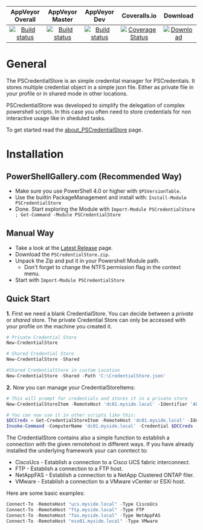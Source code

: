 | AppVeyor Overall | AppVeyor Master | AppVeyor Dev | Coveralls.io  | Download |
| :--------------: | :-------------: | :----------: | :-----------: | :--------:|
| [![Build status](https://ci.appveyor.com/api/projects/status/b4t8x88xai3ee7gk?svg=true)](https://ci.appveyor.com/project/OCram85/PSCredentialStore) | [![Build status](https://ci.appveyor.com/api/projects/status/b4t8x88xai3ee7gk/branch/master?svg=true)](https://ci.appveyor.com/project/OCram85/PSCredentialStore/branch/master) | [![Build status](https://ci.appveyor.com/api/projects/status/b4t8x88xai3ee7gk/branch/dev?svg=true)](https://ci.appveyor.com/project/OCram85/PSCredentialStore/branch/dev) | [![Coverage Status](https://coveralls.io/repos/github/OCram85/PSCredentialStore/badge.svg?branch=master)](https://coveralls.io/github/OCram85/PSCredentialStore?branch=master) | [![Download](https://img.shields.io/badge/powershellgallery-PSCredentialStore-blue.svg)](https://www.powershellgallery.com/packages/PSCredentialStore)

General
=======

The PSCredentialStore is an simple credential manager for PSCredentials. It stores multiple credential object in a
simple json file. Either as private file in your profile or in shared mode in other locations.

PSCredentialStore was developed to simplify the delegation of complex powershell scripts. In this case you often
need to store credentials for non interactive usage like in sheduled tasks.

To get started read the [about_PSCredentialStore](/src/en-US/about_PSCredential.help.txt) page.

Installation
============


PowerShellGallery.com (Recommended Way)
---------------------------------------

* Make sure you use PowerShell 4.0 or higher with `$PSVersionTable`.
* Use the builtin PackageManagement and install with: `Install-Module PSCredentialStore`
* Done. Start exploring the Module with `Import-Module PSCredentialStore ; Get-Command -Module PSCredentialStore`

Manual Way
----------

* Take a look at the [Latest Release](https://github.com/OCram85/PSCredentialStore/releases/latest) page.
* Download the `PSCredentialStore.zip`.
* Unpack the Zip and put it in your Powershell Module path.
  * Don't forget to change the NTFS permission flag in the context menu.
* Start with `Import-Module PSCredentialStore`

Quick Start
-----

**1.** First we need a blank CredentialStore. You can decide between a *private* or *shared* store. The private
Credential Store can only be accessed with your profile on the machine you created it.
```powershell
# Private Credential Store
New-CredentialStore

# Shared Credential Store
New-CredentialStore -Shared

#Shared CredentialStore in custom Location
New-CredentialStore -Shared -Path 'C:\CredentialStore.json'
```

**2.** Now you can manage your CredentialStoreItems:
```powershell
# This will prompt for credentials and stores it in a private store
New-CredentialStoreItem -RemoteHost 'dc01.myside.local' -Identifier 'AD'

# You can now use it in other scripts like this:
$DCCreds = Get-CredentialStoreItem -RemoteHost 'dc01.myside.local' -Identifier 'AD'
Invoke-Command -ComputerName 'dc01.myside.local' -Credential $DCCreds -ScripBlock {Get-Process}
```

The CredentialStore contains also a simple function to establish a connection with the given remotehost in different
ways. If you have already installed the underlying framework your can conntect to:
  - CiscoUcs - Establish a connection to a Cisco UCS fabric interconnect.
  - FTP - Establish a connection to a FTP host.
  - NetAppFAS - Establish a connection to a NetApp Clustered ONTAP filer.
  - VMware - Establish a connection to a VMware vCenter or ESXi host.

Here are some basic examples:

```powershell
Connect-To -RemoteHost "ucs.myside.local" -Type CiscoUcs
Connect-To -RemoteHost "ftp.myside.local" -Type FTP
Connect-To -RemoteHost "fas.myside.local" -Type NetAppFAS
Connect-To -RemoteHost "esx01.myside.local" -Type VMware
```
